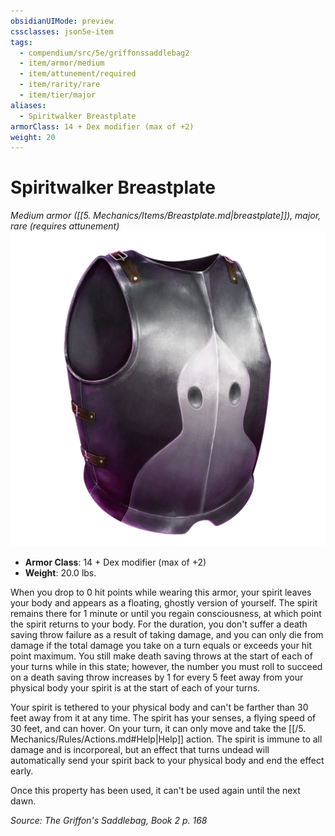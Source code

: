 ```yaml
---
obsidianUIMode: preview
cssclasses: json5e-item
tags:
  - compendium/src/5e/griffonssaddlebag2
  - item/armor/medium
  - item/attunement/required
  - item/rarity/rare
  - item/tier/major
aliases:
  - Spiritwalker Breastplate
armorClass: 14 + Dex modifier (max of +2)
weight: 20
---
```

# Spiritwalker Breastplate
*Medium armor ([[5. Mechanics/Items/Breastplate.md\|breastplate]]), major, rare (requires attunement)*  
![](https://raw.githubusercontent.com/TheGiddyLimit/homebrew-img/main/img/GriffonsSaddlebag2/Items/Spiritwalker-Breastplate.webp#right)  

- **Armor Class**: 14 + Dex modifier (max of +2)
- **Weight**: 20.0 lbs.

When you drop to 0 hit points while wearing this armor, your spirit leaves your body and appears as a floating, ghostly version of yourself. The spirit remains there for 1 minute or until you regain consciousness, at which point the spirit returns to your body. For the duration, you don't suffer a death saving throw failure as a result of taking damage, and you can only die from damage if the total damage you take on a turn equals or exceeds your hit point maximum. You still make death saving throws at the start of each of your turns while in this state; however, the number you must roll to succeed on a death saving throw increases by 1 for every 5 feet away from your physical body your spirit is at the start of each of your turns.

Your spirit is tethered to your physical body and can't be farther than 30 feet away from it at any time. The spirit has your senses, a flying speed of 30 feet, and can hover. On your turn, it can only move and take the [[/5. Mechanics/Rules/Actions.md#Help\|Help]] action. The spirit is immune to all damage and is incorporeal, but an effect that turns undead will automatically send your spirit back to your physical body and end the effect early.

Once this property has been used, it can't be used again until the next dawn.

*Source: The Griffon's Saddlebag, Book 2 p. 168*
